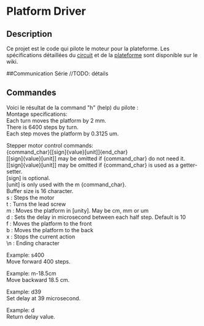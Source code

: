 # Platform Driver

## Description
Ce projet est le code qui pilote le moteur pour la plateforme. Les spécifications détaillées du [circuit](https://www.github.com) et de la [plateforme](https://www.github.com) sont disponible sur le wiki.

##Communication
Série //TODO: détails

## Commandes
Voici le résultat de la command "h" (help) du pilote :  
Montage specifications:  
Each turn moves the platform by 2 mm.  
There is 6400 steps by turn.  
Each step moves the platform by 0.3125 um.  
  
Stepper motor control commands:  
{command_char}[[sign]{value}[unit]]{end_char}    
[[sign]{value}[unit]] may be omitted if {command_char} do not need it.    
[[sign]{value}[unit]] may be omitted if {command_char} is used as a getter-setter.  
[sign] is optional.  
[unit] is only used with the m {command_char}.  
Buffer size is 16 character.  
s   : Steps the motor  
t   : Turns the lead screw  
m   : Moves the platform in [unity]. May be cm, mm or um  
d   : Sets the delay in microsecond between each half step. Default is 10  
f   : Moves the platform to the front  
b   : Moves the platform to the back  
x   : Stops the current action  
\n  : Ending character  
  
Example: s400  
Move forward 400 steps.  
  
Example: m-18.5cm  
Move backward 18.5 cm.  
  
Example: d39  
Set delay at 39 microsecond.  
  
Example: d  
Return delay value.  
